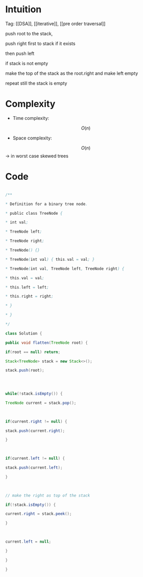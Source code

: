 # Intuition

<!-- Describe your first thoughts on how to solve this problem. -->

Tag: [[DSA]], [[iterative]], [[pre order traversal]]  

push root to the stack,

  

push right first to stack if it exists

then push left

if stack is not empty

make the top of the stack as the root.right and make left empty

  

repeat still the stack is empty

  

# Complexity

- Time complexity:

<!-- Add your time complexity here, e.g. $$O(n)$$ -->

$$O(n)$$

  

- Space complexity:

<!-- Add your space complexity here, e.g. $$O(n)$$ -->

$$O(n)$$ -> in worst case skewed trees

  

# Code

```java []

/**

* Definition for a binary tree node.

* public class TreeNode {

* int val;

* TreeNode left;

* TreeNode right;

* TreeNode() {}

* TreeNode(int val) { this.val = val; }

* TreeNode(int val, TreeNode left, TreeNode right) {

* this.val = val;

* this.left = left;

* this.right = right;

* }

* }

*/

class Solution {

public void flatten(TreeNode root) {

if(root == null) return;

Stack<TreeNode> stack = new Stack<>();

stack.push(root);

  
  

while(!stack.isEmpty()) {

TreeNode current = stack.pop();

  

if(current.right != null) {

stack.push(current.right);

}

  

if(current.left != null) {

stack.push(current.left);

}

  

// make the right as top of the stack

if(!stack.isEmpty()) {

current.right = stack.peek();

}

  

current.left = null;

}

}

}

```